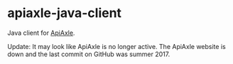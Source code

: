 # apiaxle-java-client

Java client for <a href="http://apiaxle.com/">ApiAxle</a>.

Update: It may look like ApiAxle is no longer active. The ApiAxle website is down and the last commit on GitHub was summer 2017.
